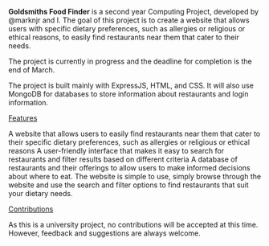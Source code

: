 <b>Goldsmiths Food Finder</b> is a second year Computing Project, developed by @marknjr and I. The goal of this project is to create a website that allows users with specific dietary preferences, such as allergies or religious or ethical reasons, to easily find restaurants near them that cater to their needs.

The project is currently in progress and the deadline for completion is the end of March.

The project is built mainly with ExpressJS, HTML, and CSS. It will also use MongoDB for databases to store information about restaurants and login information.

<u>Features</u>

A website that allows users to easily find restaurants near them that cater to their specific dietary preferences, such as allergies or religious or ethical reasons
A user-friendly interface that makes it easy to search for restaurants and filter results based on different criteria
A database of restaurants and their offerings to allow users to make informed decisions about where to eat.
The website is simple to use, simply browse through the website and use the search and filter options to find restaurants that suit your dietary needs.

<u>Contributions</u>

As this is a university project, no contributions will be accepted at this time. However, feedback and suggestions are always welcome.

